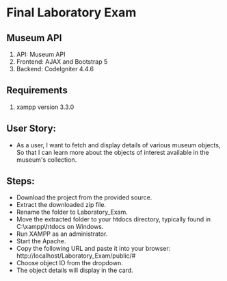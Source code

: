 # Final Laboratory Exam

## Museum API

1. API: Museum API
2. Frontend: AJAX and Bootstrap 5
3. Backend: CodeIgniter 4.4.6

## Requirements

1. xampp version 3.3.0

## User Story:
- As a user, I want to fetch and display details of various museum objects, So that I can learn more about the objects of interest available in the museum's collection.

## Steps:

- Download the project from the provided source.
- Extract the downloaded zip file.
- Rename the folder to Laboratory_Exam.
- Move the extracted folder to your htdocs directory, typically found in C:\xampp\htdocs on Windows.
- Run XAMPP as an administrator.
- Start the Apache.
- Copy the following URL and paste it into your browser: http://localhost/Laboratory_Exam/public/#
- Choose object ID from the dropdown.
- The object details will display in the card.
